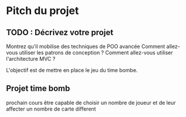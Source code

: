 # Pitch du projet

## TODO : Décrivez votre projet
Montrez qu'il mobilise des techniques de POO avancée
Comment allez-vous utiliser les patrons de conception ?
Comment allez-vous utiliser l'architecture MVC ?

L'objectif est de mettre en place le jeu du time bombe.



## Projet time bomb 

prochain cours être capable de choisir un nombre de joueur et de leur affecter un nombre de carte different 